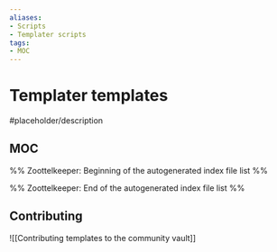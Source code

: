 ```yaml
---
aliases:
- Scripts
- Templater scripts
tags:
- MOC
---
```


# Templater templates

#placeholder/description 

## MOC

%% Zoottelkeeper: Beginning of the autogenerated index file list  %%

%% Zoottelkeeper: End of the autogenerated index file list  %%

## Contributing

![[Contributing templates to the community vault]]